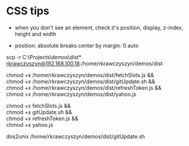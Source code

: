 # CSS tips

- when you don't see an element, check it's position, display, z-index, height and width

- position: absolute breaks center by margin: 0 auto

scp -r C:\Projects\demos\dist\* rkrawczyszyn@192.168.100.18:/home/rkrawczyszyn/demos/dist

chmod +x /home/rkrawczyszyn/demos/dist/fetchSlots.js && \
chmod +x /home/rkrawczyszyn/demos/dist/gitUpdate.sh && \
chmod +x /home/rkrawczyszyn/demos/dist/refreshToken.js && \
chmod +x /home/rkrawczyszyn/demos/dist/yahoo.js

chmod +x fetchSlots.js && \
chmod +x gitUpdate.sh && \
chmod +x refreshToken.js && \
chmod +x yahoo.js

dos2unix /home/rkrawczyszyn/demos/dist/gitUpdate.sh
